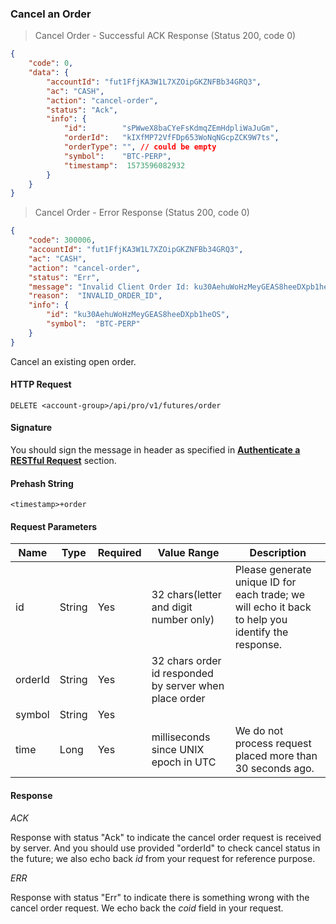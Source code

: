 ### Cancel an Order

> Cancel Order - Successful ACK Response (Status 200, code 0)

```json
{
    "code": 0,
    "data": {
        "accountId": "fut1FfjKA3W1L7XZOipGKZNFBb34GRQ3",
        "ac": "CASH",
        "action": "cancel-order",
        "status": "Ack",
        "info": {
            "id":        "sPWweX8baCYeFsKdmqZEmHdpliWaJuGm",
            "orderId":   "kIXfMP72VfFDp653WoNqNGcpZCK9W7ts",
            "orderType": "", // could be empty
            "symbol":    "BTC-PERP",
            "timestamp":  1573596082932
        }
    }
}
```

> Cancel Order - Error Response (Status 200, code 0)

```json
{
    "code": 300006,
    "accountId": "fut1FfjKA3W1L7XZOipGKZNFBb34GRQ3",
    "ac": "CASH",
    "action": "cancel-order",
    "status": "Err",
    "message": "Invalid Client Order Id: ku30AehuWoHzMeyGEAS8heeDXpb1heOS",
    "reason":  "INVALID_ORDER_ID",
    "info": {
        "id": "ku30AehuWoHzMeyGEAS8heeDXpb1heOS",
        "symbol":  "BTC-PERP"
    }
}
```

Cancel an existing open order. 


#### HTTP Request

`DELETE <account-group>/api/pro/v1/futures/order`

#### Signature

You should sign the message in header as specified in [**Authenticate a RESTful Request**](#sign-a-request) section.

#### Prehash String

`<timestamp>+order`


#### Request Parameters

Name        | Type   |Required| Value Range                                           | Description
------------|--------|--------| ----------------------------------------------------- | ---------------
id          | String |  Yes   |32 chars(letter and digit number only)                 | Please generate unique ID for each trade; we will echo it back to help you identify the response.
orderId     | String |  Yes   |32 chars order id responded by server when place order | 
symbol      | String |  Yes   |                                                       |  
time        | Long   |  Yes   |milliseconds since UNIX epoch in UTC                   | We do not process request placed more than 30 seconds ago.

#### Response

*ACK*

Response with status "Ack" to indicate the cancel order request is received by server. And you should use provided "orderId" to check cancel status in the future; we also echo back *id* from your request for reference purpose.

*ERR*

Response with status "Err" to indicate there is something wrong with the cancel order request. We echo back the *coid* field in your request.


